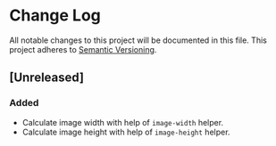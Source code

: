 # Change Log
All notable changes to this project will be documented in this file.
This project adheres to [Semantic Versioning](http://semver.org/).

## [Unreleased]
### Added
- Calculate image width with help of `image-width` helper.
- Calculate image height with help of `image-height` helper.
